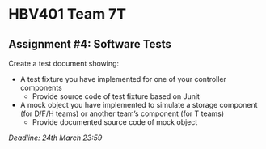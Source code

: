 # HBV401 Team 7T

## Assignment #4: Software Tests

Create a test document showing:

* A test fixture you have implemented for one of your controller components
  * Provide source code of test fixture based on Junit
* A mock object you have implemented to simulate a storage component (for D/F/H teams) or another team’s component (for T teams)
  * Provide documented source code of mock object

*Deadline: 24th March 23:59*
